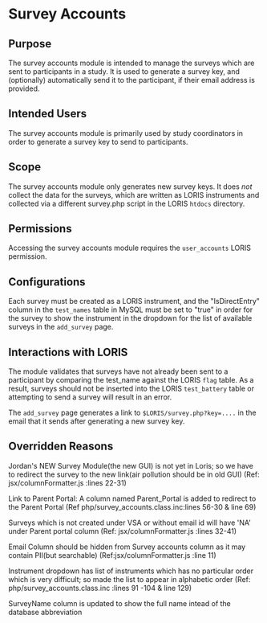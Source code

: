 # Survey Accounts

## Purpose

The survey accounts module is intended to manage the surveys which
are sent to participants in a study. It is used to generate a survey
key, and (optionally) automatically send it to the participant, if
their email address is provided.

## Intended Users

The survey accounts module is primarily used by study coordinators
in order to generate a survey key to send to participants.

## Scope

The survey accounts module only generates new survey keys. It does
*not* collect the data for the surveys, which are written as LORIS
instruments and collected via a different survey.php script in the
LORIS `htdocs` directory.

## Permissions

Accessing the survey accounts module requires the `user_accounts`
LORIS permission.

## Configurations

Each survey must be created as a LORIS instrument, and the
"IsDirectEntry" column in the `test_names` table in MySQL must be
set to "true" in order for the survey to show the instrument in the
dropdown for the list of available surveys in the `add_survey` page.


## Interactions with LORIS

The module validates that surveys have not already been sent to a
participant by comparing the test_name against the LORIS `flag`
table. As a result, surveys should not be inserted into the LORIS
`test_battery` table or attempting to send a survey will result in
an error.

The `add_survey` page generates a link to `$LORIS/survey.php?key=....`
in the email that it sends after generating a new survey key.

## Overridden Reasons

Jordan's NEW Survey Module(the new GUI) is not yet in Loris; so we have to redirect the survey to the new link(air pollution should be in old GUI)
(Ref: jsx/columnFormatter.js :lines 22-31)

Link to Parent Portal: A column named Parent_Portal is added to redirect to the Parent Portal (Ref php/survey_accounts.class.inc:lines 56-30 & line 69)

Surveys which is not created under VSA or without email id will have 'NA' under Parent portal column (Ref: jsx/columnFormatter.js :lines 32-41)

Email Column should be hidden from Survey accounts column as it may contain PII(but searchable) (Ref:jsx/columnFormatter.js :line 11)

Instrument dropdown has list of instruments which has no particular order which is very difficult; so made the list to appear in alphabetic order 
(Ref: php/survey_accounts.class.inc :lines 91 -104 & line 129)

SurveyName column is updated to show the full name intead of the database abbreviation


